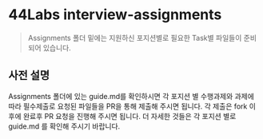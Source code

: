 # 44Labs interview-assignments

> Assignments 폴더 밑에는 지원하신 포지션별로 필요한 Task별 파일들이 준비되어 있습니다.

## 사전 설명
Assignments 폴더에 있는 guide.md를 확인하시면 각 포지션 별 수행과제와 과제에 따라 필수제출로 요청된 파일들을 PR을 통해 제출해 주시면 됩니다.
각 제출은 fork 이후에 완료후 PR 요청을 진행해 주시면 됩니다.
더 자세한 것들은 각 포지션 별로 guide.md 를 확인해 주시기 바랍니다. 
